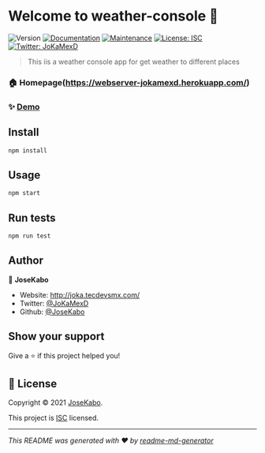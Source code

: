 # Welcome to weather-console 👋
![Version](https://img.shields.io/badge/version-1.0.0-blue.svg?cacheSeconds=2592000)
[![Documentation](https://img.shields.io/badge/documentation-yes-brightgreen.svg)](https://github.com/JoseKabo/node-course/tree/master/weather-console#readme)
[![Maintenance](https://img.shields.io/badge/Maintained%3F-yes-green.svg)](https://github.com/JoseKabo/node-course/tree/master/weather-console/graphs/commit-activity)
[![License: ISC](https://img.shields.io/github/license/JoseKabo/weather-console)](https://github.com/JoseKabo/node-course/tree/master/weather-console/blob/master/LICENSE)
[![Twitter: JoKaMexD](https://img.shields.io/twitter/follow/JoKaMexD.svg?style=social)](https://twitter.com/JoKaMexD)

> This iis a weather console app for get weather to different places


### 🏠 Homepage(https://webserver-jokamexd.herokuapp.com/)

### ✨ [Demo](https://webserver-jokamexd.herokuapp.com/)

## Install

```sh
npm install
```

## Usage

```sh
npm start
```

## Run tests

```sh
npm run test
```

## Author

👤 **JoseKabo**

* Website: http://joka.tecdevsmx.com/
* Twitter: [@JoKaMexD](https://twitter.com/JoKaMexD)
* Github: [@JoseKabo](https://github.com/JoseKabo)

## Show your support

Give a ⭐️ if this project helped you!


## 📝 License

Copyright © 2021 [JoseKabo](https://github.com/JoseKabo).

This project is [ISC](https://github.com/JoseKabo/node-course/tree/master/weather-console/blob/master/LICENSE) licensed.

***
_This README was generated with ❤️ by [readme-md-generator](https://github.com/kefranabg/readme-md-generator)_
